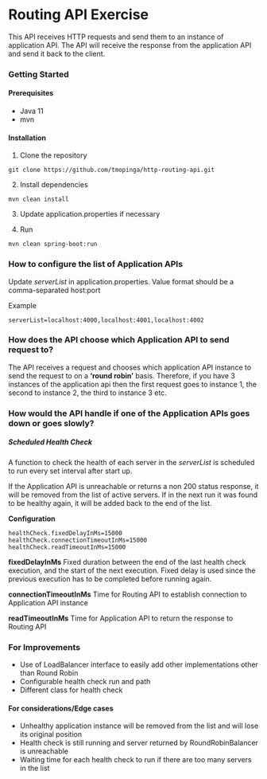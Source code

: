 # Routing API Exercise

This API receives HTTP requests and send them to an instance of application API. The API will receive the response from the application API and send it back to the client.

### Getting Started
#### Prerequisites
 - Java 11
 - mvn

#### Installation

1. Clone the repository
  ```
  git clone https://github.com/tmopinga/http-routing-api.git
  ```
2. Install dependencies

```mvn clean install```

3. Update application.properties if necessary

4. Run

```mvn clean spring-boot:run```


### How to configure the list of Application APIs

Update *serverList* in application.properties.
Value format should be a comma-separated host:port

Example
```
serverList=localhost:4000,localhost:4001,localhost:4002
```

### How does the API choose which Application API to send request to?

The API receives a request and chooses which application API instance to send the request to on a **‘round robin’** basis. Therefore, if you have 3 instances of the application api then the first request goes to instance 1, the second to instance 2, the third to instance 3 etc.

### How would the API handle if one of the Application APIs goes down or goes slowly?

##### Scheduled Health Check

A function to check the health of each server in the _serverList_ is scheduled to run every set interval after start up.


If the Application API is unreachable or returns a non 200 status response, it will be removed from the list of active servers. If in the next run it was found to be healthy again, it will be added back to the end of the list.

**Configuration**

```
healthCheck.fixedDelayInMs=15000
healthCheck.connectionTimeoutInMs=15000
healthCheck.readTimeoutInMs=15000
```
**fixedDelayInMs**
Fixed duration between the end of the last health check execution, and the start of the next execution. Fixed delay is used since the previous execution has to be completed before running again. 


**connectionTimeoutInMs**
Time for Routing API to establish connection to Application API instance

**readTimeoutInMs**
Time for Application API to return the response to Routing API

### For Improvements
- Use of LoadBalancer interface to easily add other implementations other than Round Robin
- Configurable health check run and path
- Different class for health check

#### For considerations/Edge cases
- Unhealthy application instance will be removed from the list and will lose its original position
- Health check is still running and server returned by RoundRobinBalancer is unreachable
- Waiting time for each health check to run if there are too many servers in the list
